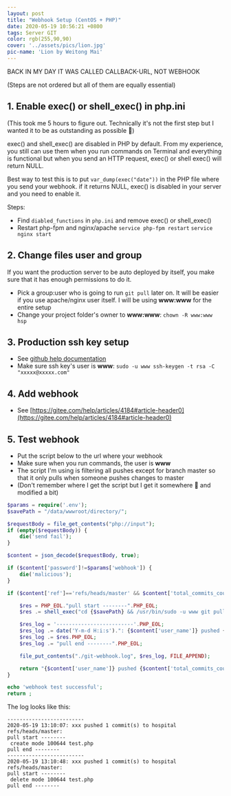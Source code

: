 ```yaml
---
layout: post
title: "Webhook Setup (CentOS + PHP)"
date: 2020-05-19 10:56:21 +0800
tags: Server GIT
color: rgb(255,90,90)
cover: '../assets/pics/lion.jpg'
pic-name: 'Lion by Weitong Mai'
---
```


BACK IN MY DAY IT WAS CALLED CALLBACK-URL, NOT WEBHOOK

(Steps are not ordered but all of them are equally essential)

## 1. Enable exec() or shell_exec() in php.ini


(This took me 5 hours to figure out. Technically it's not the first step but I wanted it to be as outstanding as possible 🙂)

exec() and shell_exec() are disabled in PHP by default. From my experience, you still can use them when you run commands on Terminal and everything is functional but when you send an HTTP request, exec() or shell exec() will return NULL.

Best way to test this is to put `var_dump(exec("date"))` in the PHP file where you send your webhook. if it returns NULL, exec() is disabled in your server and you need to enable it.

Steps:
* Find `diabled_functions` in `php.ini` and remove exec() or shell_exec()
* Restart php-fpm and nginx/apache
`service php-fpm restart`
`service nginx start`

## 2. Change files user and group
If you want the production server to be auto deployed by itself, you make sure that it has enough permissions to do it.
* Pick a group:user who is going to run `git pull` later on. It will be easier if you use apache/nginx user itself. I will be using **www:www** for the entire setup
* Change your project folder's owner to **www:www**: `chown -R www:www hsp`

## 3. Production ssh key setup
* See [github help documentation](https://help.github.com/en/enterprise/2.17/user/github/authenticating-to-github/connecting-to-github-with-ssh)
* Make sure ssh key's user is **www**: `sudo -u www ssh-keygen -t rsa -C "xxxxx@xxxxx.com"`

## 4. Add webhook
* See [https://gitee.com/help/articles/4184#article-header0](https://gitee.com/help/articles/4184#article-header0)

## 5. Test webhook
* Put the script below to the url where your webhook
* Make sure when you run commands, the user is **www**
* The script I'm using is filtering all pushes except for branch master so that it only pulls when someone pushes changes to master
* (Don't remember where I get the script but I get it somewhere 🤔 and modified a bit)

```php
$params = require('.env');
$savePath = "/data/wwwroot/directory/";

$requestBody = file_get_contents("php://input");
if (empty($requestBody)) {
    die('send fail');
}

$content = json_decode($requestBody, true);

if ($content['password']!=$params['webhook']) {
    die('malicious');
}

if ($content['ref']=='refs/heads/master' && $content['total_commits_count']>0) {

    $res = PHP_EOL."pull start --------".PHP_EOL;
    $res .= shell_exec("cd {$savePath} && /usr/bin/sudo -u www git pull origin master");

    $res_log = '-------------------------'.PHP_EOL;
    $res_log .= date('Y-m-d H:i:s').": {$content['user_name']} pushed {$content['total_commits_count']} commit(s) to {$content['repository']['name']} {$content['ref']}:";
    $res_log .= $res.PHP_EOL;
    $res_log .= "pull end --------".PHP_EOL;

    file_put_contents("./git-webhook.log", $res_log, FILE_APPEND);

    return "{$content['user_name']} pushed {$content['total_commits_count']} commit(s) to {$content['repository']['name']} {$content['ref']}";
}

echo 'webhook test successful';
return ;
```

The log looks like this:
```log
-------------------------
2020-05-19 13:10:07: xxx pushed 1 commit(s) to hospital refs/heads/master:
pull start --------
 create mode 100644 test.php
pull end --------
-------------------------
2020-05-19 13:10:48: xxx pushed 1 commit(s) to hospital refs/heads/master:
pull start --------
 delete mode 100644 test.php
pull end --------
```